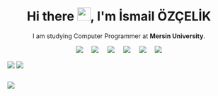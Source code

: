 <h1 align='center'> Hi there <img src="https://user-images.githubusercontent.com/53148314/120832912-d7576900-c569-11eb-8de9-71da3412c259.gif" height="30">, I'm İsmail 
  ÖZÇELİK </h1>

<p align='center'>
  I am studying Computer Programmer at <b>Mersin University</b>. 
</p>

<p align='center'>
  <a href="https://gist.github.com/ismailozcelik1494"><img src="https://img.shields.io/badge/gist-100000?style=for-the-badge&logo=github&logoColor=white" /></a>&nbsp;&nbsp;&nbsp;&nbsp;
  <a href="https://twitter.com/ismailozcelik1494"><img src="https://img.shields.io/badge/twitter-%231DA1F2.svg?&style=for-the-badge&logo=twitter&logoColor=white" /></a>&nbsp;&nbsp;&nbsp;&nbsp;
  <a href="https://www.linkedin.com/in/ismailozcelik1494/"><img src="https://img.shields.io/badge/linkedin-%230077B5.svg?&style=for-the-badge&logo=linkedin&logoColor=white" /></a>&nbsp;&nbsp;&nbsp;&nbsp;
 <a href="mailto:geredeli1299@gmail.com"><img src="https://img.shields.io/badge/Outlook-0078D4.svg?&style=for-the-badge&logo=microsoft%20outlook&logoColor=white" /></a>&nbsp;&nbsp;&nbsp;&nbsp;
 <a href="https://ismailozcelik1494.info/"><img src="https://img.shields.io/badge/ismailozcelik1494.info-F4D03E.svg?&style=for-the-badge&logo=Cliqz&logoColor=black" /></a>&nbsp;&nbsp;&nbsp;&nbsp;
  <a href="#"><img src="https://estruyf-github.azurewebsites.net/api/VisitorHit?user=ismailozcelik1494&countColor=%237B1E7A" /></a>
</p>


<a href="https://github.com/ismailozcelik1494"><img align="center" src="https://github-readme-stats.vercel.app/api?username=ismailozcelik1494&show_icons=true&bg_color=0d1117&text_color=bdc3c7&title_color=F4D03E&icon_color=F4D03E&hide_border=true" /></a>
<a href="https://github.com/ismailozcelik1494"><img align="center" src="https://github-readme-stats.vercel.app/api/top-langs/?username=ismailozcelik1494&bg_color=0d1117&text_color=bdc3c7&title_color=F4D03E&hide_border=true&layout=compact&langs_count=10" /></a>

## <a href="https://gist.github.com/ismailozcelik1494"><img src="https://img.shields.io/badge/Latest-Gists-100000?style=for-the-badge&logo=github&logoColor=white" /></a>

<!-- GISTS:START -->

<!-- GISTS:END -->
